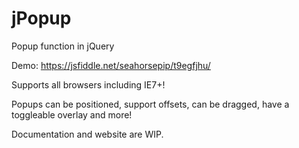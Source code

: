 # jPopup
Popup function in jQuery

Demo:
https://jsfiddle.net/seahorsepip/t9egfjhu/

Supports all browsers including IE7+!

Popups can be positioned, support offsets, can be dragged, have a toggleable overlay and more!

Documentation and website are WIP.
